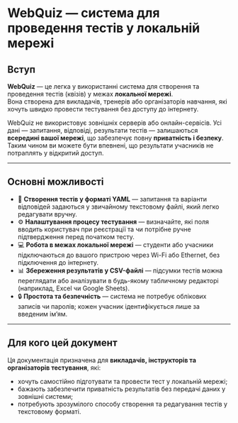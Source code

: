 # WebQuiz — система для проведення тестів у локальній мережі

## Вступ

**WebQuiz** — це легка у використанні система для створення та проведення тестів (квізів) у межах **локальної мережі**.  
Вона створена для викладачів, тренерів або організаторів навчання, які хочуть швидко провести тестування без доступу до інтернету.

WebQuiz не використовує зовнішніх серверів або онлайн-сервісів. Усі дані — запитання, відповіді, результати тестів — залишаються **всередині вашої мережі**, що забезпечує повну **приватність і безпеку**.  
Таким чином ви можете бути впевнені, що результати учасників не потраплять у відкритий доступ.

---

## Основні можливості

- 🧩 **Створення тестів у форматі YAML** — запитання та варіанти відповідей задаються у звичайному текстовому файлі, який легко редагувати вручну.  
- ⚙️ **Налаштування процесу тестування** — визначайте, які поля вводить користувач при реєстрації та чи потрібне ручне підтвердження перед початком тесту.  
- 💻 **Робота в межах локальної мережі** — студенти або учасники підключаються до вашого пристрою через Wi-Fi або Ethernet, без підключення до інтернету.  
- 📊 **Збереження результатів у CSV-файлі** — підсумки тестів можна переглядати або аналізувати в будь-якому табличному редакторі (наприклад, Excel чи Google Sheets).  
- 🔒 **Простота та безпечність** — система не потребує облікових записів чи паролів; кожен учасник ідентифікується лише за введеним ім’ям.

---

## Для кого цей документ

Ця документація призначена для **викладачів, інструкторів та організаторів тестування**, які:

- хочуть самостійно підготувати та провести тест у локальній мережі;
- бажають забезпечити приватність результатів без передачі даних у зовнішні системи;
- потребують зрозумілого способу створення та редагування тестів у текстовому форматі.
